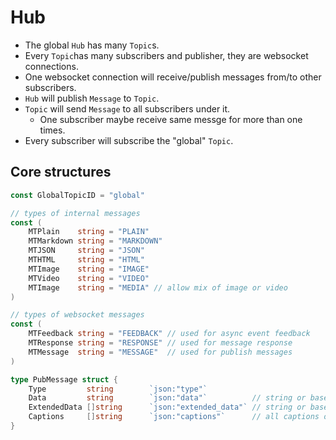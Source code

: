 # Hub

* The global `Hub` has many `Topic`s.
* Every `Topic`has many subscribers and publisher, they are websocket connections.
* One websocket connection will receive/publish messages from/to other subscribers.
* `Hub` will publish `Message` to `Topic`.
* `Topic` will send `Message` to all subscribers under it.
    * One subscriber maybe receive same messge for more than one times.
* Every subscriber will subscribe the "global" `Topic`.

## Core structures

```go
const GlobalTopicID = "global"

// types of internal messages
const (
	MTPlain    string = "PLAIN"
	MTMarkdown string = "MARKDOWN"
	MTJSON     string = "JSON"
	MTHTML     string = "HTML"
	MTImage    string = "IMAGE"
	MTVideo    string = "VIDEO"
	MTImage    string = "MEDIA" // allow mix of image or video
)

// types of websocket messages
const (
	MTFeedback string = "FEEDBACK" // used for async event feedback
	MTResponse string = "RESPONSE" // used for message response
	MTMessage  string = "MESSAGE"  // used for publish messages
)

type PubMessage struct {
	Type         string        `json:"type"`
	Data         string        `json:"data"`          // string or base64 of bytes
	ExtendedData []string      `json:"extended_data"` // string or base64 of bytes, for sending multiple photos
	Captions     []string      `json:"captions"`      // all captions of Data and ExtendedData
}
```
